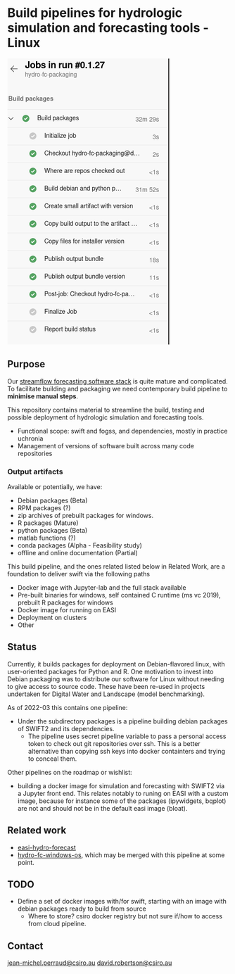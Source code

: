 # Build pipelines for hydrologic simulation and forecasting tools - Linux

![](./doc/img/build-pipeline.png)

## Purpose

Our [streamflow forecasting software stack](https://github.com/csiro-hydroinformatics/streamflow-forecasting-tools-onboard/) is quite mature and complicated. To facilitate building and packaging we need contemporary build pipeline to **minimise manual steps**.

This repository contains material to streamline the build, testing and possible deployment of hydrologic simulation and forecasting tools.

* Functional scope: swift and fogss, and dependencies, mostly in practice uchronia
* Management of versions of software built across many code repositories

### Output artifacts

Available or potentially, we have:

* Debian packages (Beta)
* RPM packages (?)
* zip archives of prebuilt packages for windows.
* R packages (Mature)
* python packages (Beta)
* matlab functions (?)
* conda packages (Alpha - Feasibility study)
* offline and online documentation (Partial)

This build pipeline, and the ones related listed below in Related Work, are a foundation to deliver swift via the following paths

* Docker image with Jupyter-lab and the full stack available
* Pre-built binaries for windows, self contained C runtime (ms vc 2019), prebuilt R packages for windows
* Docker image for running on EASI
* Deployment on clusters
* Other

## Status

Currently, it builds packages for deployment on Debian-flavored linux, with user-oriented packages for Python and R. One motivation to invest into Debian packaging was to distribute our software for Linux without needing to give access to source code. These have been re-used in projects undertaken for Digital Water and Landscape (model benchmarking).

As of 2022-03 this contains one pipeline:

* Under the subdirectory packages is a pipeline building debian packages of SWIFT2 and its dependencies.
  * The pipeline uses secret pipeline variable to pass a personal access token to check out git repositories over ssh. This is a better alternative than copying ssh keys into docker containters and trying to conceal them.

Other pipelines on the roadmap or wishlist:

* building a docker image for simulation and forecasting with SWIFT2 via a Jupyter front end. This relates notably to runing on EASI with a custom image, because for instance some of the packages (ipywidgets, bqplot) are not and should not be in the default easi image (bloat).

## Related work

* [easi-hydro-forecast](https://bitbucket.csiro.au/projects/SF/repos/easi-hydro-forecast/browse)
* [hydro-fc-windows-os](https://bitbucket.csiro.au/projects/SF/repos/hydro-fc-windows-os/browse), which may be merged with this pipeline at some point.

## TODO

* Define a set of docker images with/for swift, starting with an image with debian packages ready to build from source
  * Where to store? csiro docker registry but not sure if/how to access from cloud pipeline.

## Contact

jean-michel.perraud@csiro.au
david.robertson@csiro.au
